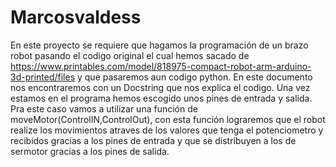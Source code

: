 # Marcosvaldess
 En este proyecto se requiere que hagamos la programación de un brazo robot pasando el codigo original el cual hemos sacado de https://www.printables.com/model/818975-compact-robot-arm-arduino-3d-printed/files y que pasaremos aun codigo python. En este documento nos encontraremos con un Docstring que nos explica el codigo.
 Una vez estamos en el programa hemos escogido unos pines de entrada y salida. 
 Pra este caso vamos a utilizar una función de moveMotor(ControlIN,ControlOut), con esta función lograremos que el robot realize los movimientos atraves de los valores que tenga el potenciometro y recibidos gracias a los pines de entrada y que se distribuyen a los de sermotor gracias a los pines de salida.
